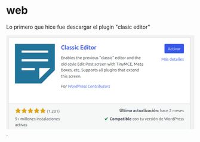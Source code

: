 # web

Lo primero que hice fue descargar el plugin "clasic editor"




![text alternatiu](https://github.com/nathan-ruano/web/blob/defb0852d4c3d2681f13833d584241805ffa5df8/Captura%20de%20pantalla%20de%202025-02-06%2013-52-21.png).
